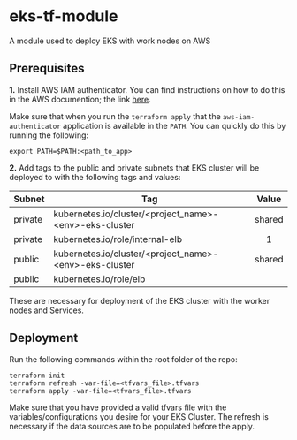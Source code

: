 # eks-tf-module
A module used to deploy EKS with work nodes on AWS

## Prerequisites

**1.** Install AWS IAM authenticator. You can find instructions on how to do this in the AWS documention; the link [here](https://docs.aws.amazon.com/eks/latest/userguide/install-aws-iam-authenticator.html).

Make sure that when you run the `terraform apply` that the `aws-iam-authenticator` application is available in the `PATH`. You can quickly do this by running the following:
```
export PATH=$PATH:<path_to_app>
```

**2.** Add tags to the public and private subnets that EKS cluster will be deployed to with the following tags and values:

| Subnet        | Tag                                                        | Value  |
| ------------- | -----------------------------------------------------------|:------:|
| private       | kubernetes.io/cluster/\<project_name\>-\<env\>-eks-cluster | shared |
| private       | kubernetes.io/role/internal-elb                            |   1    |
| public        | kubernetes.io/cluster/\<project_name\>-\<env\>-eks-cluster | shared |
| public        | kubernetes.io/role/elb                                     |        |

These are necessary for deployment of the EKS cluster with the worker nodes and Services.

## Deployment

Run the following commands within the root folder of the repo:

```
terraform init
terraform refresh -var-file=<tfvars_file>.tfvars
terraform apply -var-file=<tfvars_file>.tfvars
```

Make sure that you have provided a valid tfvars file with the variables/configurations you desire for your EKS Cluster. The refresh is necessary if the data sources are to be populated before the apply.
